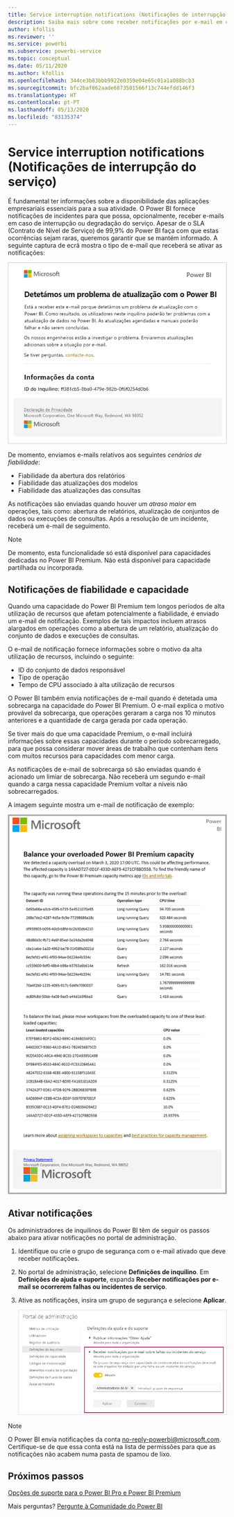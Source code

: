 ```yaml
---
title: Service interruption notifications (Notificações de interrupção do serviço)
description: Saiba mais sobre como receber notificações por e-mail em caso de interrupção ou degradação do serviço Power BI.
author: kfollis
ms.reviewer: ''
ms.service: powerbi
ms.subservice: powerbi-service
ms.topic: conceptual
ms.date: 05/11/2020
ms.author: kfollis
ms.openlocfilehash: 344ce3b83bbb9922e0359e04e65c01a1a088bcb3
ms.sourcegitcommit: bfc2baf862aade6873501566f13c744efdd146f3
ms.translationtype: HT
ms.contentlocale: pt-PT
ms.lasthandoff: 05/13/2020
ms.locfileid: "83135374"
---
```

# <a name="service-interruption-notifications"></a>Service interruption notifications (Notificações de interrupção do serviço)

É fundamental ter informações sobre a disponibilidade das aplicações empresariais essenciais para a sua atividade. O Power BI fornece notificações de incidentes para que possa, opcionalmente, receber e-mails em caso de interrupção ou degradação do serviço. Apesar de o SLA (Contrato de Nível de Serviço) de 99,9% do Power BI faça com que estas ocorrências sejam raras, queremos garantir que se mantém informado. A seguinte captura de ecrã mostra o tipo de e-mail que receberá se ativar as notificações:

![E-mail de notificação relativamente à atualização](media/service-interruption-notifications/refresh-notification-email.png)

De momento, enviamos e-mails relativos aos seguintes _cenários de fiabilidade_:

- Fiabilidade da abertura dos relatórios
- Fiabilidade das atualizações dos modelos
- Fiabilidade das atualizações das consultas

As notificações são enviadas quando houver um _atraso maior_ em operações, tais como: abertura de relatórios, atualização de conjuntos de dados ou execuções de consultas. Após a resolução de um incidente, receberá um e-mail de seguimento.

> [!NOTE]
> De momento, esta funcionalidade só está disponível para capacidades dedicadas no Power BI Premium. Não está disponível para capacidade partilhada ou incorporada.

## <a name="capacity-and-reliability-notifications"></a>Notificações de fiabilidade e capacidade

Quando uma capacidade do Power BI Premium tem longos períodos de alta utilização de recursos que afetam potencialmente a fiabilidade, é enviado um e-mail de notificação. Exemplos de tais impactos incluem atrasos alargados em operações como a abertura de um relatório, atualização do conjunto de dados e execuções de consultas. 

O e-mail de notificação fornece informações sobre o motivo da alta utilização de recursos, incluindo o seguinte:

* ID do conjunto de dados responsável
* Tipo de operação
* Tempo de CPU associado à alta utilização de recursos

O Power BI também envia notificações de e-mail quando é detetada uma sobrecarga na capacidade do Power BI Premium. O e-mail explica o motivo provável da sobrecarga, que operações geraram a carga nos 10 minutos anteriores e a quantidade de carga gerada por cada operação. 


Se tiver mais do que uma capacidade Premium, o e-mail incluirá informações sobre essas capacidades durante o período sobrecarregado, para que possa considerar mover áreas de trabalho que contenham itens com muitos recursos para capacidades com menor carga.

As notificações de e-mail de sobrecarga só são enviadas quando é acionado um limiar de sobrecarga. Não receberá um segundo e-mail quando a carga nessa capacidade Premium voltar a níveis não sobrecarregados.

A imagem seguinte mostra um e-mail de notificação de exemplo:

![e-mail de notificação de capacidade sobrecarregada](media/service-interruption-notifications/refresh-notification-email-2.png)


## <a name="enable-notifications"></a>Ativar notificações

Os administradores de inquilinos do Power BI têm de seguir os passos abaixo para ativar notificações no portal de administração.

1. Identifique ou crie o grupo de segurança com o e-mail ativado que deve receber notificações.

1. No portal de administração, selecione **Definições de inquilino**. Em **Definições de ajuda e suporte**, expanda **Receber notificações por e-mail se ocorrerem falhas ou incidentes de serviço**.

1. Ative as notificações, insira um grupo de segurança e selecione **Aplicar**.

    ![Ativar notificações de serviço](media/service-interruption-notifications/enable-notifications.png)

> [!NOTE]
> O Power BI envia notificações da conta no-reply-powerbi@microsoft.com. Certifique-se de que essa conta está na lista de permissões para que as notificações não acabem numa pasta de spamou de lixo.

## <a name="next-steps"></a>Próximos passos

[Opções de suporte para o Power BI Pro e Power BI Premium](service-support-options.md)

Mais perguntas? [Pergunte à Comunidade do Power BI](https://community.powerbi.com/)
